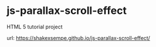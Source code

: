 # js-parallax-scroll-effect
HTML 5 tutorial project

url: https://shakexsempe.github.io/js-parallax-scroll-effect/
